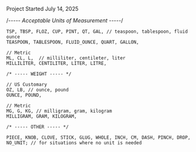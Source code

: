 Project Started July 14, 2025

/*----- Acceptable Units of Measurement -----*/

	TSP, TBSP, FLOZ, CUP, PINT, QT, GAL, // teaspoon, tablespoon, fluid ounce
	TEASPOON, TABLESPOON, FLUID_OUNCE, QUART, GALLON,
	
	// Metric
	ML, CL, L, 	// milliliter, centileter, liter
	MILLILITER, CENTILITER, LITER, LITRE,

	/* ----- WEIGHT ----- */

	// US Customary
	OZ, LB,	// ounce, pound
	OUNCE, POUND,

	// Metric
	MG, G, KG, // milligram, gram, kilogram
	MILLIGRAM, GRAM, KILOGRAM,

	/* ----- OTHER ----- */

	PIECE, KNOB, CLOVE, STICK, GLUG, WHOLE, INCH, CM, DASH, PINCH, DROP,
	NO_UNIT; // for situations where no unit is needed
